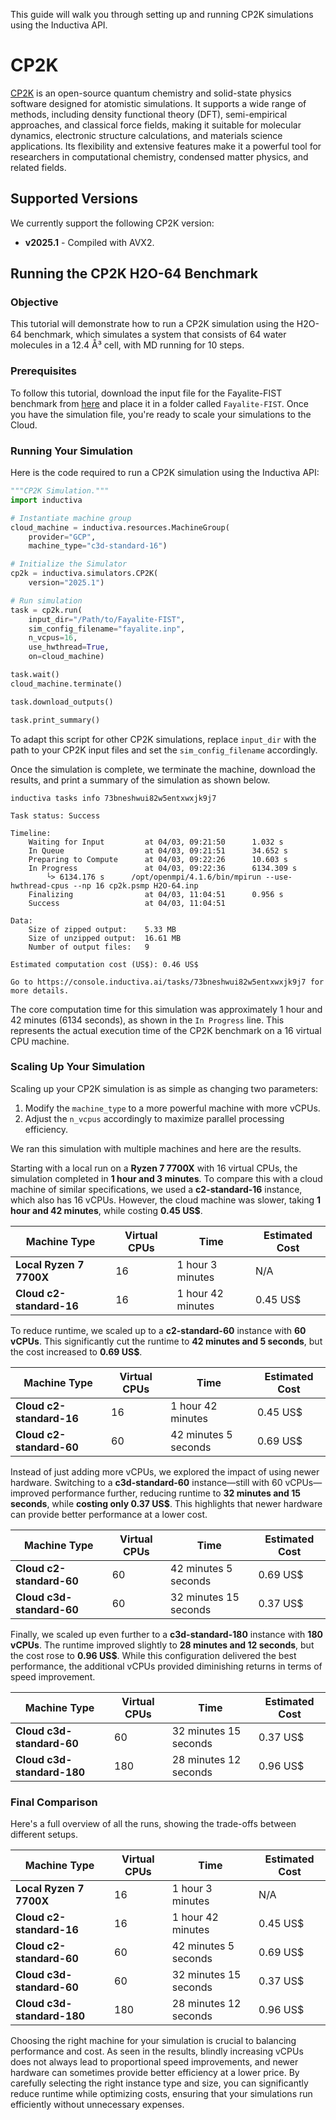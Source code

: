This guide will walk you through setting up and running CP2K simulations using the Inductiva API.


# CP2K

[CP2K](https://www.cp2k.org/) is an open-source quantum chemistry and
solid-state physics software designed for atomistic simulations. It supports a
wide range of methods, including density functional theory (DFT), semi-empirical
approaches, and classical force fields, making it suitable for molecular
dynamics, electronic structure calculations, and materials science applications.
Its flexibility and extensive features make it a powerful tool for researchers
in computational chemistry, condensed matter physics, and related fields.

## Supported Versions
We currently support the following CP2K version:
- **v2025.1** - Compiled with AVX2.

## Running the CP2K H2O-64 Benchmark

### Objective

This tutorial will demonstrate how to run a CP2K simulation using the H2O-64
benchmark, which simulates a system that consists of 64 water molecules in a
12.4 Å³ cell, with MD running for 10 steps.

### Prerequisites  

To follow this tutorial, download the input file for the Fayalite-FIST benchmark from
[here](https://github.com/cp2k/cp2k/blob/master/benchmarks/Fayalite-FIST) and
place it in a folder called `Fayalite-FIST`. Once you have the simulation file, you're
ready to scale your simulations to the Cloud.

### Running Your Simulation

Here is the code required to run a CP2K simulation using the Inductiva API:

```python
"""CP2K Simulation."""
import inductiva

# Instantiate machine group
cloud_machine = inductiva.resources.MachineGroup( 
    provider="GCP",
    machine_type="c3d-standard-16")

# Initialize the Simulator
cp2k = inductiva.simulators.CP2K( 
    version="2025.1")

# Run simulation
task = cp2k.run( 
    input_dir="/Path/to/Fayalite-FIST",
    sim_config_filename="fayalite.inp",
    n_vcpus=16,
    use_hwthread=True,
    on=cloud_machine)

task.wait()
cloud_machine.terminate()

task.download_outputs()

task.print_summary()
```

To adapt this script for other CP2K simulations, replace `input_dir` with the
path to your CP2K input files and set the `sim_config_filename` accordingly.

Once the simulation is complete, we terminate the machine, download the results,
and print a summary of the simulation as shown below.

```
inductiva tasks info 73bneshwui82w5entxwxjk9j7

Task status: Success

Timeline:
	Waiting for Input         at 04/03, 09:21:50      1.032 s
	In Queue                  at 04/03, 09:21:51      34.652 s
	Preparing to Compute      at 04/03, 09:22:26      10.603 s
	In Progress               at 04/03, 09:22:36      6134.309 s
		└> 6134.176 s      /opt/openmpi/4.1.6/bin/mpirun --use-hwthread-cpus --np 16 cp2k.psmp H2O-64.inp
	Finalizing                at 04/03, 11:04:51      0.956 s
	Success                   at 04/03, 11:04:51      

Data:
	Size of zipped output:    5.33 MB
	Size of unzipped output:  16.61 MB
	Number of output files:   9

Estimated computation cost (US$): 0.46 US$

Go to https://console.inductiva.ai/tasks/73bneshwui82w5entxwxjk9j7 for more details.
```

The core computation time for this simulation was approximately 1 hour and 42
minutes (6134 seconds), as shown in the `In Progress` line. This represents the
actual execution time of the CP2K benchmark on a 16 virtual CPU machine.

### Scaling Up Your Simulation  

Scaling up your CP2K simulation is as simple as changing two parameters:

1. Modify the `machine_type` to a more powerful machine with more vCPUs.
2. Adjust the `n_vcpus` accordingly to maximize parallel processing efficiency.

We ran this simulation with multiple machines and here are the results.

Starting with a local run on a **Ryzen 7 7700X** with 16 virtual CPUs, the
simulation completed in **1 hour and 3 minutes**. To compare this with a cloud
machine of similar specifications, we used a **c2-standard-16** instance, which
also has 16 vCPUs. However, the cloud machine was slower, taking
**1 hour and 42 minutes**, while costing **0.45 US$**.

| Machine Type            | Virtual CPUs | Time              | Estimated Cost |
|-------------------------|--------------|------------------|---------------|
| **Local Ryzen 7 7700X** | 16           | 1 hour 3 minutes | N/A           |
| **Cloud c2-standard-16** | 16           | 1 hour 42 minutes | 0.45 US$      |

To reduce runtime, we scaled up to a **c2-standard-60** instance with
**60 vCPUs**. This significantly cut the runtime to **42 minutes and 5 seconds**,
but the cost increased to **0.69 US$**.

| Machine Type            | Virtual CPUs | Time              | Estimated Cost |
|------------------------|--------------|------------------|---------------|
| **Cloud c2-standard-16** | 16           | 1 hour 42 minutes | 0.45 US$      |
| **Cloud c2-standard-60** | 60           | 42 minutes 5 seconds | 0.69 US$      |

Instead of just adding more vCPUs, we explored the impact of using newer hardware.
Switching to a **c3d-standard-60** instance—still with 60 vCPUs—improved
performance further, reducing runtime to **32 minutes and 15 seconds**, while
**costing only 0.37 US$**. This highlights that newer hardware can provide better
performance at a lower cost.

| Machine Type            | Virtual CPUs | Time              | Estimated Cost |
|------------------------|--------------|------------------|---------------|
| **Cloud c2-standard-60** | 60           | 42 minutes 5 seconds | 0.69 US$      |
| **Cloud c3d-standard-60** | 60           | 32 minutes 15 seconds | 0.37 US$      |

Finally, we scaled up even further to a **c3d-standard-180** instance with
**180 vCPUs**. The runtime improved slightly to **28 minutes and 12 seconds**,
but the cost rose to **0.96 US$**. While this configuration delivered the best
performance, the additional vCPUs provided diminishing returns in terms of speed
improvement.

| Machine Type            | Virtual CPUs | Time              | Estimated Cost |
|------------------------|--------------|------------------|---------------|
| **Cloud c3d-standard-60** | 60           | 32 minutes 15 seconds | 0.37 US$      |
| **Cloud c3d-standard-180** | 180          | 28 minutes 12 seconds | 0.96 US$      |

### **Final Comparison**
Here's a full overview of all the runs, showing the trade-offs between different setups.

| Machine Type            | Virtual CPUs | Time              | Estimated Cost |
|-------------------------|--------------|------------------|---------------|
| **Local Ryzen 7 7700X** | 16           | 1 hour 3 minutes | N/A           |
| **Cloud c2-standard-16** | 16           | 1 hour 42 minutes | 0.45 US$      |
| **Cloud c2-standard-60** | 60           | 42 minutes 5 seconds | 0.69 US$      |
| **Cloud c3d-standard-60** | 60           | 32 minutes 15 seconds | 0.37 US$      |
| **Cloud c3d-standard-180** | 180          | 28 minutes 12 seconds | 0.96 US$      |

Choosing the right machine for your simulation is crucial to balancing
performance and cost. As seen in the results, blindly increasing vCPUs does not
always lead to proportional speed improvements, and newer hardware can sometimes
provide better efficiency at a lower price. By carefully selecting the right
instance type and size, you can significantly reduce runtime while optimizing
costs, ensuring that your simulations run efficiently without unnecessary expenses.